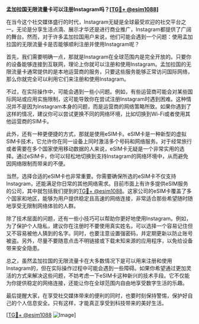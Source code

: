 **孟加拉国无限流量卡可以注册Instagram吗？[[TG💪+ @esim1088](https://t.me/s/esim1088)]**

在当今这个社交媒体盛行的时代，Instagram无疑是全球最受欢迎的社交平台之一。无论是分享生活点滴、展示才华还是进行商业推广，Instagram都提供了广阔的舞台。然而，对于许多孟加拉国用户来说，他们可能会遇到一个问题：使用孟加拉国的无限流量卡是否能够顺利注册并使用Instagram呢？

首先，我们需要明确一点，那就是Instagram在全球范围内是完全开放的。只要你的设备能够连接到互联网，理论上你就可以注册和使用Instagram。孟加拉国的无限流量卡通常提供的是本地运营商的服务，只要这些服务能够正常访问国际网络，那么你就完全可以利用它们来注册和使用Instagram。

不过，在实际操作中，可能会遇到一些小问题。例如，有些运营商可能会对某些国际网站或应用实施限制，这可能导致你在尝试注册Instagram时遇到困难。这种情况并不是因为Instagram本身的问题，而是运营商的网络策略所致。如果你遇到了这样的情况，建议你可以尝试更换不同的网络环境，比如切换到Wi-Fi或者使用其他运营商的SIM卡。

此外，还有一种更便捷的方式，那就是使用eSIM卡。eSIM卡是一种新型的虚拟SIM卡技术，它允许你在同一设备上同时激活多个号码和网络服务。对于经常旅行或者需要在多个国家使用移动数据的人来说，eSIM卡无疑是一个非常实用的选择。通过eSIM卡，你可以轻松地切换到支持Instagram的网络环境中，从而避免因网络限制而带来的不便。

当然，选择合适的eSIM卡也非常重要。你需要确保所选的eSIM卡不仅支持Instagram，还能满足你日常的其他网络需求。目前市面上有许多提供eSIM服务的公司，其中就包括我们提到的[TG💪+ @esim1088](https://t.me/s/esim1088)。这家公司的eSIM卡覆盖了多个国家和地区，能够为用户提供稳定且高速的网络连接，非常适合那些希望随时随地享受无限制网络体验的人群。

除了技术层面的问题，还有一些小技巧可以帮助你更好地使用Instagram。例如，为了保护个人隐私，建议你在注册时不要使用真实姓名，可以选择一个容易记住但又不容易被他人猜到的名字。同时，也要注意设置强密码，并定期更新以防止账号被盗。另外，尽量不要随意点击不明链接或下载未知来源的应用程序，以免给设备带来安全隐患。

总之，虽然孟加拉国的无限流量卡在大多数情况下是可以用来注册和使用Instagram的，但在实际操作过程中可能会遇到一些障碍。如果你希望通过更加灵活的方式来解决这些问题，不妨考虑一下eSIM卡这种新兴的技术手段。它不仅能为你提供稳定的网络连接，还能让你在全球范围内自由地享受数字生活的乐趣。

最后提醒大家，在享受社交媒体带来的便利的同时，也要时刻保持警惕，保护好自己的个人信息安全。只有这样，才能真正享受到科技带来的美好生活。

[[TG💪+ @esim1088](https://t.me/s/esim1088) ![Image](https://i.postimg.cc/4NQfJmqS/Snipaste-2025-05-13-00-14-12.png)]
